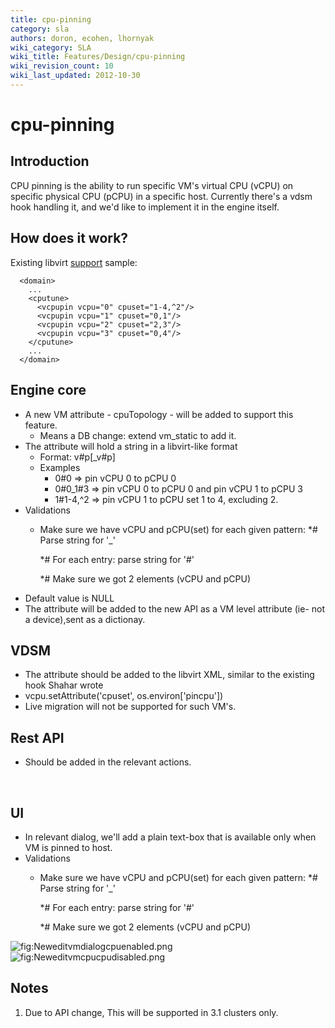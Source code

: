 ```yaml
---
title: cpu-pinning
category: sla
authors: doron, ecohen, lhornyak
wiki_category: SLA
wiki_title: Features/Design/cpu-pinning
wiki_revision_count: 10
wiki_last_updated: 2012-10-30
---
```


# cpu-pinning

## Introduction

CPU pinning is the ability to run specific VM's virtual CPU (vCPU) on
specific physical CPU (pCPU) in a specific host. Currently there's
a vdsm hook handling it, and we'd like to implement it in the engine
itself.

## How does it work?

Existing libvirt [support](http://libvirt.org/formatdomain.html#elementsCPU) sample:

      <domain>
        ...
        <cputune>
          <vcpupin vcpu="0" cpuset="1-4,^2"/>
          <vcpupin vcpu="1" cpuset="0,1"/>
          <vcpupin vcpu="2" cpuset="2,3"/>
          <vcpupin vcpu="3" cpuset="0,4"/>
        </cputune>
        ...
      </domain>

## Engine core

*   A new VM attribute - cpuTopology - will be added to support this feature.
    -   Means a DB change: extend vm_static to add it.
*   The attribute will hold a string in a libvirt-like format
    -   Format: v#p[_v#p]
    -   Examples
        -   0#0 => pin vCPU 0 to pCPU 0
        -   0#0_1#3 => pin vCPU 0 to pCPU 0 and pin vCPU 1 to pCPU 3
        -   1#1-4,^2 => pin vCPU 1 to pCPU set 1 to 4, excluding 2.
*   Validations
    -   Make sure we have vCPU and pCPU(set) for each given pattern:
        \*# Parse string for '_'

        \*# For each entry: parse string for '#'

        \*# Make sure we got 2 elements (vCPU and pCPU)
*   Default value is NULL
*   The attribute will be added to the new API as a VM level attribute (ie- not a device),sent as a dictionay.

## VDSM

*   The attribute should be added to the libvirt XML, similar to the existing hook Shahar wrote
*   vcpu.setAttribute('cpuset', os.environ['pincpu'])
*   Live migration will not be supported for such VM's.

## Rest API

*   Should be added in the relevant actions.

      <cpu>
        <topology sockets="4" cores="1"/>
        <cputune>
          <vcpupin vcpu="0" cpuset="1-4,^2"/>
          <vcpupin vcpu="1" cpuset="0,1"/>
          <vcpupin vcpu="2" cpuset="2,3"/>
          <vcpupin vcpu="3" cpuset="0,4"/>
        </cputune>
      </cpu>

## UI

*   In relevant dialog, we'll add a plain text-box that is available only when VM is pinned to host.
*   Validations
    -   Make sure we have vCPU and pCPU(set) for each given pattern:
        \*# Parse string for '_'

        \*# For each entry: parse string for '#'

        \*# Make sure we got 2 elements (vCPU and pCPU)

![](Neweditvmdialogcpuenabled.png "fig:Neweditvmdialogcpuenabled.png") ![](Neweditvmcpucpudisabled.png "fig:Neweditvmcpucpudisabled.png")

## Notes

1.  Due to API change, This will be supported in 3.1 clusters only.
